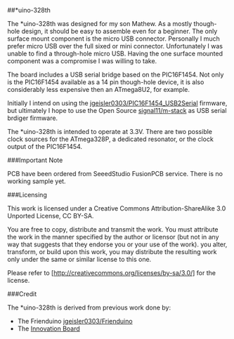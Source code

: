 ##\*uino-328th

The \*uino-328th was designed for my son Mathew. As a mostly though-hole design, it should be easy to assemble even for a beginner.  The only surface mount component is the micro USB connector. Personally I much prefer micro USB over the full sixed or mini connector. Unfortunately I was unable to find a through-hole micro USB.  Having the one surface mounted component was a compromise I was willing to take.

The board includes a USB serial bridge based on the PIC16F1454.  Not only is the PIC16F1454 available as a 14 pin though-hole device, it is also considerably less expensive then an ATmega8U2, for example.  

Initially I intend on using the [jgeisler0303/PIC16F1454_USB2Serial](https://github.com/jgeisler0303/PIC16F1454_USB2Serial)  firmware, but ultimately I hope to use the Open Source [signal11/m-stack](https://github.com/signal11/m-stack) as USB serial brdiger firmware.

The \*uino-328th is intended to operate at 3.3V.  There are two possible clock sources for the ATmega328P, a dedicated resonator, or the clock output of the PIC16F1454.

###Important Note

PCB have been ordered from SeeedStudio FusionPCB service. There is no working sample yet.

###Licensing

This work is licensed under a Creative Commons Attribution-ShareAlike 3.0 Unported License, CC BY-SA.

You are free to copy, distribute and transmit the work. You must attribute the work in the manner specified by the author or licensor (but not in any way that suggests that they endorse you or your use of the work). you alter, transform, or build upon this work, you may distribute the resulting work only under the same or similar license to this one.  

Please refer to [http://creativecommons.org/licenses/by-sa/3.0/] for the license.

###Credit

The *uino-328th is derived from previous work done by:

- The Frienduino [jgeisler0303/Frienduino](https://github.com/jgeisler0303/Frienduino)
- The [Innovation Board](http://make.unl.edu/innovation-board/)
